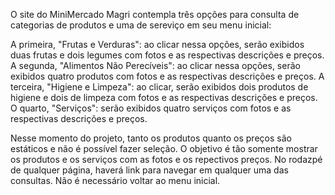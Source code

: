 O site do MiniMercado Magri contempla três opções para consulta de categorias de produtos e uma de sereviço em seu menu inicial:

A primeira, "Frutas e Verduras": ao clicar nessa opções, serão exibidos duas frutas e dois legumes com fotos e as respectivas descrições e preços.
A segunda, "Alimentos Não Perecíveis": ao clicar nessa opções, serão exibidos quatro produtos com fotos e as respectivas descrições e preços.
A terceira, "Higiene e Limpeza": ao clicar, serão exibidos dois produtos de higiene e dois de limpeza com fotos e as respectivas descrições e preços.
O quarto, "Serviços": serão exibidos quatro serviços com fotos e as respectivas descrições e preços.

Nesse momento do projeto, tanto os produtos quanto os preços são estáticos e não é possível fazer seleção. O objetivo é tão somente mostrar os produtos e os serviços com as fotos e os repectivos preços.
No rodazpé de qualquer página, haverá link para navegar em qualquer uma das consultas. Não é necessário voltar ao menu inicial.
